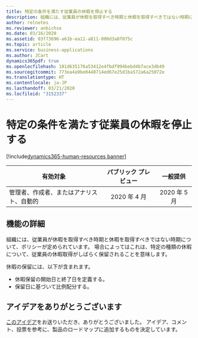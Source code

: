 ```yaml
---
title: 特定の条件を満たす従業員の休暇を停止する
description: 組織には、従業員が休暇を取得すべき時期と休暇を取得すべきではない時期について、ポリシーが定められています。 場合によってはこれは、特定の種類の休暇について、従業員の休暇取得がしばらく保留されることを意味します。
author: relnotes
ms.reviewer: anbichse
ms.date: 03/16/2020
ms.assetid: 03f73696-a61b-ea11-a811-000d3a8f075c
ms.topic: article
ms.service: business-applications
ms.author: JCart
dynamics365pdf: true
ms.openlocfilehash: 101d635176a53412e4fbdf994bebd4b7ace3db49
ms.sourcegitcommit: 773ea4a9be0440714ed67e25d1ba572a6a25072e
ms.translationtype: HT
ms.contentlocale: ja-JP
ms.lasthandoff: 03/21/2020
ms.locfileid: "3152337"
---
```

# <a name="suspend-leave-for-employees-meeting-certain-criteria"></a>特定の条件を満たす従業員の休暇を停止する
[!include[dynamics365-human-resources banner](../includes/dynamics365-human-resources.md)]

| 有効対象    |  パブリック プレビュー | 一般提供 | 
| ---------- | :----------: |:----------: |
|管理者、作成者、またはアナリスト、自動的|2020 年 4 月| 2020 年 5 月|






## <a name="feature-details"></a>機能の詳細
<!--feature detail start -->
組織には、従業員が休暇を取得すべき時期と休暇を取得すべきではない時期について、ポリシーが定められています。 場合によってはこれは、特定の種類の休暇について、従業員の休暇取得がしばらく保留されることを意味します。

休暇の保留には、以下が含まれます。  

- 休暇保留の開始日と終了日を定義する。
- 保留日に基づいて比例配分する。
<!--feature detail end -->









## <a name="thank-you-for-your-idea"></a>アイデアをありがとうございます
[このアイデア](https://experience.dynamics.com/ideas/idea/?ideaid=dddea376-8b82-e911-80e7-0003ff689ebe)をお送りいただき、ありがとうございました。 アイデア、コメント、投票を参考に、製品のロードマップに追加するものを決定しています。
